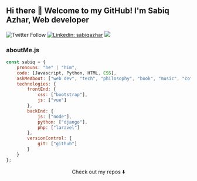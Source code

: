 ## Hi there 👋 Welcome to my GitHub! I'm Sabiq Azhar, Web developer


![Twitter Follow](https://img.shields.io/twitter/follow/starkinnutshell?style=social)
[![Linkedin: sabiqazhar](https://img.shields.io/badge/-sabiq-blue?style=flat-square&logo=Linkedin&logoColor=white&link=https://https://www.linkedin.com/in/sabiq-azhar-prayoga-58b1a8191/)](https://www.linkedin.com/in/sabiq-azhar-prayoga-58b1a8191/)
![](https://visitor-badge.glitch.me/badge?page_id=sabiqazhat.sabiqazhar)

### aboutMe.js

```javascript
const sabiq = {
    pronouns: "he" | "him",
    code: [Javascript, Python, HTML, CSS],
    askMeAbout: ["web dev", "tech", "philosophy", "book", "music", "coffee"],
    technologies: {
        frontEnd: {
            css: ["bootstrap"],
            js: ["vue"]
        },
        backEnd: {
            js: ["node"],
            python: ["django"],
            php: ["laravel"]
        },
        versionControl: {
            git: ["github"]
        }
    }
};
```

<p align="center">
Check out my repos ⬇️  
</p>
